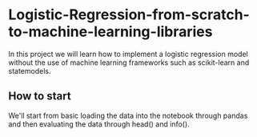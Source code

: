 # Logistic-Regression-from-scratch-to-machine-learning-libraries
In this project we will learn how to implement a logistic regression model without the use of machine learning frameworks such as scikit-learn and statemodels.

## How to start
We'll start from basic loading the data into the notebook through pandas and then evaluating the data through head() and info().
